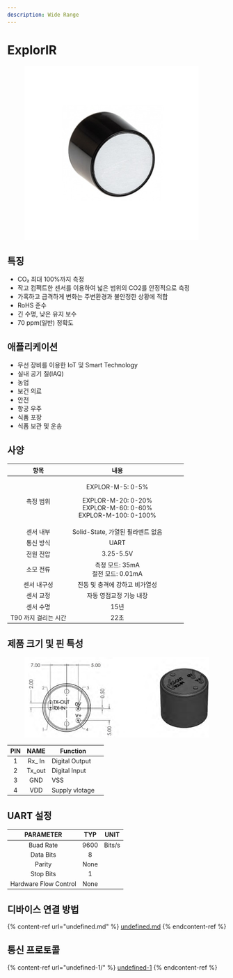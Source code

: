 ```yaml
---
description: Wide Range
---
```


# ExplorIR

<figure><img src="../../../.gitbook/assets/ExplorIR-M_Main_pic.jpg" alt=""><figcaption></figcaption></figure>

## 특징

* CO₂ 최대 100%까지 측정
* 작고 컴팩트한 센서를 이용하여 넓은 범위의 CO2를 안정적으로 측정
* 가혹하고 급격하게 변화는 주변환경과 불안정한 상황에 적합
* RoHS 준수
* 긴 수명, 낮은 유지 보수
* 70 ppm(일반) 정확도

## 애플리케이션

* 무선 장비를 이용한 IoT 및 Smart Technology
* 실내 공기 질(IAQ)
* 농업
* 보건 의료
* 안전
* 항공 우주
* 식품 포장
* 식품 보관 및 운송

## 사양

<table><thead><tr><th align="center">항목</th><th align="center">내용</th><th data-hidden></th><th data-hidden align="center"></th><th data-hidden></th></tr></thead><tbody><tr><td align="center">측정 범위</td><td align="center"><p>EXPLOR-M-5: 0-5%</p><p>EXPLOR-M-20: 0-20%<br>EXPLOR-M-60: 0-60%<br>EXPLOR-M-100: 0-100%</p></td><td></td><td align="center"></td><td></td></tr><tr><td align="center">센서 내부</td><td align="center">Solid-State, 가열된 필라멘트 없음</td><td></td><td align="center"></td><td></td></tr><tr><td align="center">통신 방식</td><td align="center">UART</td><td></td><td align="center"></td><td></td></tr><tr><td align="center">전원 전압</td><td align="center">3.25-5.5V</td><td></td><td align="center"></td><td></td></tr><tr><td align="center">소모 전류</td><td align="center">측정 모드: 35mA<br>절전 모드: 0.01mA</td><td></td><td align="center"></td><td></td></tr><tr><td align="center">센서 내구성</td><td align="center">진동 및 충격에 강하고 비가열성</td><td></td><td align="center"></td><td></td></tr><tr><td align="center">센서 교정</td><td align="center">자동 영점교정 기능 내장</td><td></td><td align="center"></td><td></td></tr><tr><td align="center">센서 수명</td><td align="center">15년</td><td></td><td align="center"></td><td></td></tr><tr><td align="center">T90 까지 걸리는 시간</td><td align="center">22초</td><td></td><td align="center"></td><td></td></tr></tbody></table>

## 제품 크기 및 핀 특성

<figure><img src="../../../.gitbook/assets/expolorir-m_pin.PNG" alt=""><figcaption></figcaption></figure>

<table><thead><tr><th align="center">PIN</th><th align="center">NAME</th><th>Function</th><th data-hidden></th></tr></thead><tbody><tr><td align="center">1</td><td align="center">Rx_ In</td><td>Digital Output</td><td></td></tr><tr><td align="center">2</td><td align="center">Tx_out</td><td>Digital Input</td><td></td></tr><tr><td align="center">3</td><td align="center">GND</td><td>VSS</td><td></td></tr><tr><td align="center">4</td><td align="center">VDD</td><td>Supply vlotage</td><td></td></tr></tbody></table>

## UART 설정

|       PARAMETER       |  TYP |  UNIT  |
| :-------------------: | :--: | :----: |
|       Buad Rate       | 9600 | Bits/s |
|       Data Bits       |   8  |        |
|         Parity        | None |        |
|       Stop Bits       |   1  |        |
| Hardware Flow Control | None |        |

## 디바이스 연결 방법

{% content-ref url="undefined.md" %}
[undefined.md](undefined.md)
{% endcontent-ref %}

## 통신 프로토콜

{% content-ref url="undefined-1/" %}
[undefined-1](undefined-1/)
{% endcontent-ref %}
